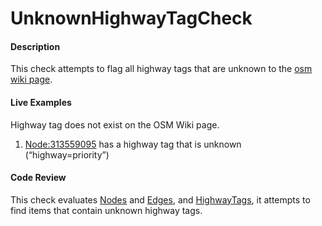 # UnknownHighwayTagCheck

#### Description
This check attempts to flag all highway tags that are unknown to the [osm wiki page](https://wiki.openstreetmap.org/wiki/Key:highway).

#### Live Examples

Highway tag does not exist on the OSM Wiki page.
1. [Node:313559095](https://www.openstreetmap.org/node/313559095) has a highway tag that is unknown (“highway=priority”)

#### Code Review
This check evaluates [Nodes](https://github.com/osmlab/atlas/blob/dev/src/main/java/org/openstreetmap/atlas/geography/atlas/items/Node.java) and
[Edges](https://github.com/osmlab/atlas/blob/dev/src/main/java/org/openstreetmap/atlas/geography/atlas/items/Edge.java), and [HighwayTags](https://github.com/osmlab/atlas/blob/dev/src/main/java/org/openstreetmap/atlas/tags/HighwayTag.java),
it attempts to find items that contain unknown highway tags. 
